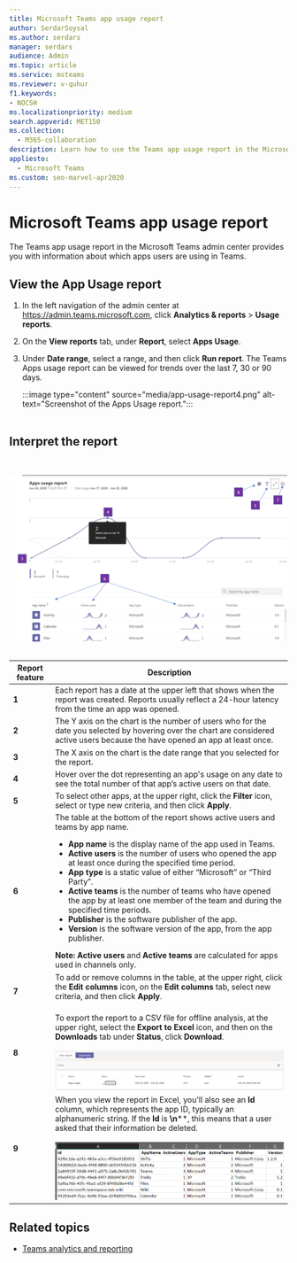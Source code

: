 ```yaml
---
title: Microsoft Teams app usage report
author: SerdarSoysal
ms.author: serdars
manager: serdars
audience: Admin
ms.topic: article
ms.service: msteams
ms.reviewer: v-quhur
f1.keywords:
- NOCSH
ms.localizationpriority: medium
search.appverid: MET150
ms.collection: 
  - M365-collaboration
description: Learn how to use the Teams app usage report in the Microsoft Teams admin center.
appliesto: 
  - Microsoft Teams
ms.custom: seo-marvel-apr2020
---
```


# Microsoft Teams app usage report

The Teams app usage report in the Microsoft Teams admin center provides you with information about which apps users are using in Teams.  

## View the App Usage report

1.  In the left navigation of the admin center at <https://admin.teams.microsoft.com>, click **Analytics & reports** > **Usage reports**. 
2.  On the **View reports** tab, under **Report**, select **Apps Usage**.

3.  Under **Date range**, select a range, and then click **Run report**. The Teams Apps usage report can be viewed for trends over the last 7, 30 or 90 days. 

      :::image type="content" source="media/app-usage-report4.png" alt-text="Screenshot of the Apps Usage report.":::<br><br>

## Interpret the report
<br>

![Screenshot of the Teams app usage report in the Teams admin center with callouts.](media/app-usage-report5.png "Screenshot of the Teams app usage report in the Teams admin center with callouts")<br><br>

|Report feature |Description  |
|--------|-------------|
|**1**   |Each report has a date at the upper left that shows when the report was created. Reports usually reflect a 24-hour latency from the time an app was opened.
|**2**   |The Y axis on the chart is the number of users who for the date you selected by hovering over the chart are considered active users because the have opened an app at least once.|
|**3**   |The X axis on the chart is the date range that you selected for the report.|
|**4**   |Hover over the dot representing an app's usage on any date to see the total number of that app’s active users on that date.|
|**5**   |To select other apps, at the upper right, click the **Filter** icon, select or type new criteria, and then click **Apply**.|
|**6**   |The table at the bottom of the report shows active users and teams by app name.<br><ul><li>**App name** is the display name of the app used in Teams.</li><li>**Active users** is the number of users who opened the app at least once during the specified time period.</li><li>**App type** is a static value of either “Microsoft” or “Third Party”.</li><li>**Active teams** is the number of teams who have opened the app by at least one member of the team and during the specified time periods.</li><li>**Publisher** is the software publisher of the app.</li><li>**Version** is the software version of the app, from the app publisher.</li></ul><b> Note:</b> **Active users** and **Active teams** are calculated for apps used in channels only.|
|**7**  |To add or remove columns in the table, at the upper right, click the **Edit columns** icon, on the **Edit columns** tab, select new criteria, and then click **Apply**.<br><br>|
|**8**  |To export the report to a CSV file for offline analysis, at the upper right, select the **Export to Excel** icon, and then on the **Downloads** tab under **Status**, click **Download**.<br><br>![Screenshot of Downloads page.](media/app-usage-report7.png "Screenshot of Downloads page.")|
|**9**   |When you view the report in Excel, you'll also see an **Id** column, which represents the app ID, typically an alphanumeric string. If the **Id** is **\n****, this means that a user asked that their information be deleted.<br><br>![Screenshot of the downloaded Excel report.](media/app-usage-report8.png "Screenshot of the downloaded Excel report.")|

## Related topics

- [Teams analytics and reporting](teams-reporting-reference.md)